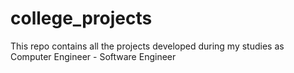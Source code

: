 # college_projects
This repo contains all the projects developed during my studies as Computer Engineer - Software Engineer

